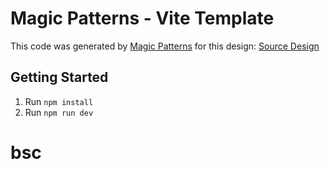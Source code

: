 # Magic Patterns - Vite Template

This code was generated by [Magic Patterns](https://magicpatterns.com) for this design: [Source Design](https://magicpatterns.com/c/udq2tldyzkdn2kuv6bzj6p)

## Getting Started

1. Run `npm install`
2. Run `npm run dev`
# bsc
